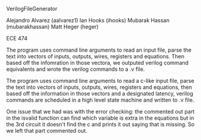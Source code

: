 VerilogFileGenerator

Alejandro Alvarez (aalvarez1) Ian Hooks (ihooks) Mubarak Hassan (mubarakhassan) Matt Heger (heger)

ECE 474

The program uses command line arguments to read an input file, parse the text into vectors of inputs, outputs, wires, registers and equations. Then based off the infomration in those vectora, we outputed verilog command equivalents and wrote the verilog commands to a .v file.

The program uses command line arguments to read a c-like input file, parse the text into vectors of inputs, outputs, wires, registers and equations, then based off the information in those vectors and a designated latency, verilog commands are scheduled in a high level state machine and written to .v file.

One issue that we had was with the error checking: the commented out part in the isvalid function can find which variable is extra in the equations but in the 3rd circuit it doesn't find the c and prints it out saying that is missing. So we left that part commented out.
